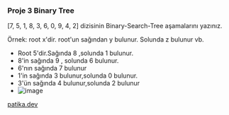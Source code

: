 ### Proje 3 Binary Tree
[7, 5, 1, 8, 3, 6, 0, 9, 4, 2] dizisinin Binary-Search-Tree aşamalarını yazınız.

Örnek: root x'dir. root'un sağından y bulunur. Solunda z bulunur vb.

* Root 5'dir.Sağında 8 ,solunda 1 bulunur.
* 8'in sağında 9 , solunda 6 bulunur.
* 6'nın sağında 7 bulunur
* 1'in sağında 3 bulunur,solunda 0 bulunur.
* 3'ün sağında 4 bulunur,solunda 2 bulunur
* ![image](https://user-images.githubusercontent.com/117578997/200190244-b36ea468-9a33-4e86-8aaf-4f01aeba1f53.png)

[patika.dev](https://www.patika.dev/tr)

